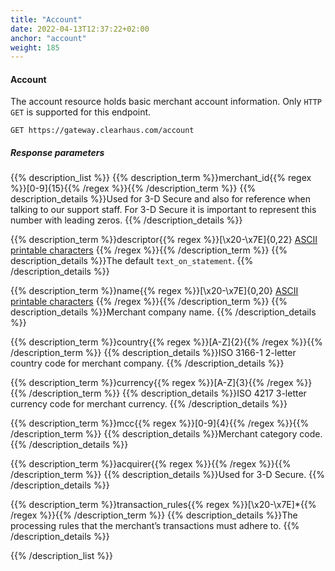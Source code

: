 ```yaml
---
title: "Account"
date: 2022-04-13T12:37:22+02:00
anchor: "account"
weight: 185
---
```

#### Account
The account resource holds basic merchant account information. Only `HTTP GET` is supported for this endpoint.
```shell
GET https://gateway.clearhaus.com/account
```
##### Response parameters

{{% description_list %}}
{{% description_term %}}merchant_id{{% regex %}}[0-9]{15}{{% /regex %}}{{% /description_term %}}
{{% description_details %}}Used for 3-D Secure and also for reference when talking to our support staff. For 3-D Secure it is important to represent this number with leading zeros. 
{{% /description_details %}}

{{% description_term %}}descriptor{{% regex %}}[\x20-\x7E]{0,22} [ASCII printable characters](https://en.wikipedia.org/wiki/ASCII#ASCII_printable_characters) {{% /regex %}}{{% /description_term %}}
{{% description_details %}}The default `text_on_statement`. 
{{% /description_details %}}

{{% description_term %}}name{{% regex %}}[\x20-\x7E]{0,20} [ASCII printable characters](https://en.wikipedia.org/wiki/ASCII#ASCII_printable_characters) {{% /regex %}}{{% /description_term %}}
{{% description_details %}}Merchant company name. 
{{% /description_details %}}

{{% description_term %}}country{{% regex %}}[A-Z]{2}{{% /regex %}}{{% /description_term %}}
{{% description_details %}}ISO 3166-1 2-letter country code for merchant company. 
{{% /description_details %}}

{{% description_term %}}currency{{% regex %}}[A-Z]{3}{{% /regex %}}{{% /description_term %}}
{{% description_details %}}ISO 4217 3-letter currency code for merchant currency. 
{{% /description_details %}}

{{% description_term %}}mcc{{% regex %}}[0-9]{4}{{% /regex %}}{{% /description_term %}}
{{% description_details %}}Merchant category code. 
{{% /description_details %}}

{{% description_term %}}acquirer{{% regex %}}{{% /regex %}}{{% /description_term %}}
{{% description_details %}}Used for 3-D Secure. 
{{% /description_details %}}

{{% description_term %}}transaction_rules{{% regex %}}[\x20-\x7E]*{{% /regex %}}{{% /description_term %}}
{{% description_details %}}The processing rules that the merchant’s transactions must adhere to. 
{{% /description_details %}}

{{% /description_list %}}

